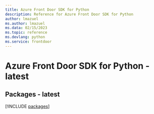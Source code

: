 ```yaml
---
title: Azure Front Door SDK for Python
description: Reference for Azure Front Door SDK for Python
author: lmazuel
ms.author: lmazuel
ms.data: 02/15/2023
ms.topic: reference
ms.devlang: python
ms.service: frontdoor
---
```

# Azure Front Door SDK for Python - latest
## Packages - latest
[!INCLUDE [packages](front-door-index.md)]